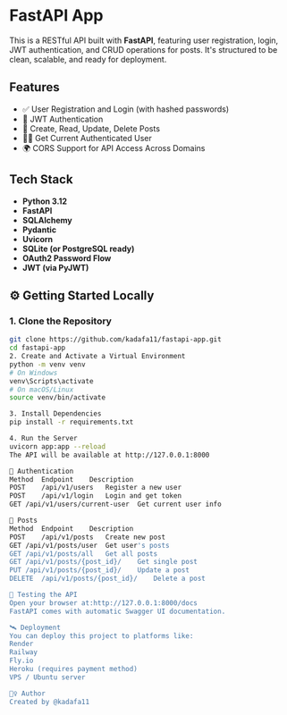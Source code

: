 #  FastAPI App

This is a RESTful API built with **FastAPI**, featuring user registration, login, JWT authentication, and CRUD operations for posts. It's structured to be clean, scalable, and ready for deployment.

##  Features

- ✅ User Registration and Login (with hashed passwords)
- 🔐 JWT Authentication
- 🧾 Create, Read, Update, Delete Posts
- 🙋‍♂️ Get Current Authenticated User
- 🌍 CORS Support for API Access Across Domains

##  Tech Stack

- **Python 3.12**
- **FastAPI**
- **SQLAlchemy**
- **Pydantic**
- **Uvicorn**
- **SQLite (or PostgreSQL ready)**
- **OAuth2 Password Flow**
- **JWT (via PyJWT)**

## ⚙️ Getting Started Locally

### 1. Clone the Repository

```bash
git clone https://github.com/kadafa11/fastapi-app.git
cd fastapi-app
2. Create and Activate a Virtual Environment
python -m venv venv
# On Windows
venv\Scripts\activate
# On macOS/Linux
source venv/bin/activate

3. Install Dependencies
pip install -r requirements.txt

4. Run the Server
uvicorn app:app --reload
The API will be available at http://127.0.0.1:8000

🔐 Authentication
Method	Endpoint	Description
POST	/api/v1/users	Register a new user
POST	/api/v1/login	Login and get token
GET	/api/v1/users/current-user	Get current user info

📝 Posts
Method	Endpoint	Description
POST	/api/v1/posts	Create new post
GET	/api/v1/posts/user	Get user's posts
GET	/api/v1/posts/all	Get all posts
GET	/api/v1/posts/{post_id}/	Get single post
PUT	/api/v1/posts/{post_id}/	Update a post
DELETE	/api/v1/posts/{post_id}/	Delete a post

🧪 Testing the API
Open your browser at:http://127.0.0.1:8000/docs
FastAPI comes with automatic Swagger UI documentation.

🛰 Deployment
You can deploy this project to platforms like:
Render
Railway
Fly.io
Heroku (requires payment method)
VPS / Ubuntu server

🙋‍♀️ Author
Created by @kadafa11

